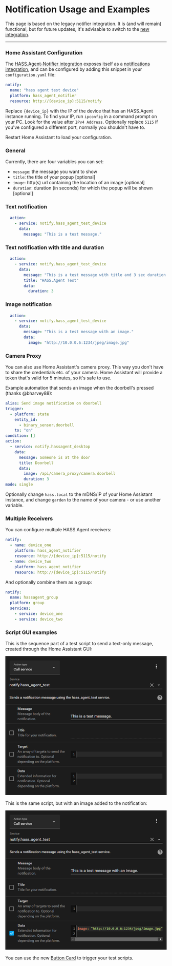 # Notification Usage and Examples

This page is based on the legacy notifier integration. It is (and will remain) functional, but for future updates, it's advisable to switch to the [new integration](https://github.com/LAB02-Research/HASS.Agent-Integration).

----

### Home Assistant Configuration

The [HASS.Agent-Notifier integration](https://github.com/LAB02-Research/HASS.Agent-Notifier) exposes itself as a <a href="https://www.home-assistant.io/integrations/notify/" target="_blank">notifications integration</a>, and can be configured by adding this snippet in your `configuration.yaml` file:

```yaml
notify: 
  name: "hass agent test device"
  platform: hass_agent_notifier
  resource: http://{device_ip}:5115/notify
```

Replace `{device_ip}` with the IP of the device that has an HASS.Agent instance running. To find your IP, run `ipconfig` in a command prompt on your PC. Look for the value after `IPv4 Address`. Optionally replace `5115` if you've configured a different port, normally you shouldn't have to.

Restart Home Assistant to load your configuration.

### General

Currently, there are four variables you can set:

 * `message`: the message you want to show
 * `title`: the title of your popup [optional]
 * `image`: http(s) url containing the location of an image [optional]
 * `duration`: duration (in seconds) for which the popup will be shown [optional]

### Text notification

```yaml
  action:
    - service: notify.hass_agent_test_device
      data:
        message: "This is a test message."
```

### Text notification with title and duration

```yaml
  action:
    - service: notify.hass_agent_test_device
      data:
        message: "This is a test message with title and 3 sec duration."
        title: "HASS.Agent Test"
        data:
          duration: 3
```

### Image notification

```yaml
  action:
    - service: notify.hass_agent_test_device
      data:
        message: "This is a test message with an image."
        data:
          image: "http://10.0.0.6:1234/jpeg/image.jpg"
```

### Camera Proxy

You can also use Home Assistant's camera proxy. This way you don't have to share the credentials etc. of your camera. Home Assistant will provide a token that's valid for 5 minutes, so it's safe to use.

Example automation that sends an image when the doorbell's pressed (thanks @bharvey88):

```yaml
alias: Send image notification on doorbell
trigger:
  - platform: state
    entity_id:
      - binary_sensor.doorbell
    to: "on"
condition: []
action:
  - service: notify.hassagent_desktop
    data:
      message: Someone is at the door
      title: Doorbell
      data:
        image: /api/camera_proxy/camera.doorbell
        duration: 3
mode: single
```

Optionally change `hass.local` to the mDNS/IP of your Home Assistant instance, and change `garden` to the name of your camera - or use another variable.

### Multiple Receivers

You can configure multiple HASS.Agent receivers:

```yaml
notify:
  - name: device_one
    platform: hass_agent_notifier
    resource: http://{device_ip}:5115/notify
  - name: device_two
    platform: hass_agent_notifier
    resource: http://{device_ip}:5115/notify
```

And optionally combine them as a group:

```yaml
notify:
  name: hassagent_group
  platform: group
  services:
    - service: device_one
    - service: device_two
```

### Script GUI examples

This is the sequence part of a test script to send a text-only message, created through the Home Assistant GUI:

![Script Test Notification](https://raw.githubusercontent.com/LAB02-Research/HASS.Agent/main/images/notifier_script_example.png)

This is the same script, but with an image added to the notification:

![Script Test Image Notification](https://raw.githubusercontent.com/LAB02-Research/HASS.Agent/main/images/notifier_script_image_example.png)

You can use the new <a href="https://www.home-assistant.io/lovelace/button/" target="_blank">Button Card</a> to trigger your test scripts.
